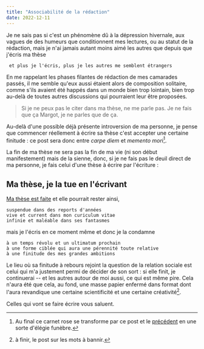 ```yaml
---
title: "Associabilité de la rédaction"
date: 2022-12-11
---
```


Je ne sais pas si c'est un phénomène dû à la dépression hivernale, aux vagues de des humeurs que conditionnent mes lectures, ou au statut de la rédaction, mais je n'ai jamais autant moins aimé les autres que depuis que j'écris ma thèse

     et plus je l'écris, plus je les autres me semblent étrangers 

En me rappelant les phases filantes de rédaction de mes camarades passés, il me semble qu'eux aussi étaient alors de composition solitaire, comme s'ils avaient été happés dans un monde bien trop lointain, bien trop au-delà de toutes autres discussions qui pourraient leur être proposées. 

> Si je ne peux pas le citer dans ma thèse, ne me parle pas.
> Je ne fais que ça Margot, je ne parles que de ça. 

Au-delà d'une possible déjà présente introversion de ma personne, je pense que commencer réellement à écrire sa thèse c'est accepter une certaine finitude : ce post sera donc entre *carpe diem* et *memento mori*[^1].

[^1]: Au final ce carnet rose se transforme par ce post et le [précédent](https://blank.blue/cherches/deuil-dune-ecriture/) en une sorte d'élégie funèbre. 

La fin de ma thèse ne sera pas la fin de ma vie (ni son début manifestement) mais de la sienne, donc, si je ne fais pas le deuil direct de ma personne, je fais celui d'une thèse à écrire par l'écriture : 

## Ma thèse, je la tue en l'écrivant 

[Ma thèse est faite](https://blank.blue/cherches/je-necris-pas-ma-these-je-la-fais/) et elle pourrait rester ainsi, 

    suspendue dans des reports d'années
    vive et current dans mon curiculum vitae
    infinie et maléable dans ses fantasmes

mais je l'écris en ce moment même et donc je la condamne

    à un temps révolu et un ultimatum prochain
    à une forme ciblée qui aura une pérennité toute relative
    à une finitude des mes grandes ambitions

Le lieu où sa finitude à rebours rejoint la question de la relation sociale est celui qui m'a justement permi de décider de son sort : si elle finit, je continuerai -- et les autres autour de moi aussi, ce qui est même pire. Cela n'aura été que cela, au fond, une masse papier enfermé dans format dont l'aura revandique une certaine scientificité et une certaine créativité[^2].

Celles qui vont se faire écrire vous saluent.

[^2]: à finir, le post sur les mots à bannir. 

